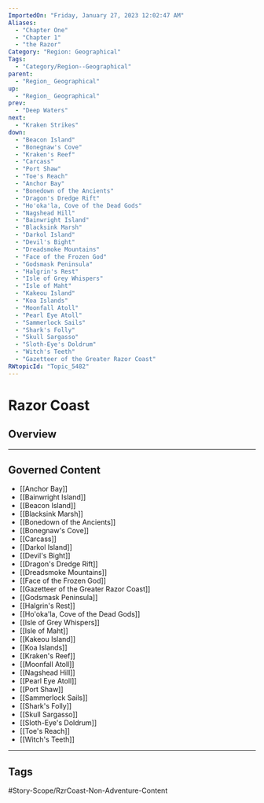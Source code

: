 ```yaml
---
ImportedOn: "Friday, January 27, 2023 12:02:47 AM"
Aliases:
  - "Chapter One"
  - "Chapter 1"
  - "the Razor"
Category: "Region: Geographical"
Tags:
  - "Category/Region--Geographical"
parent:
  - "Region_ Geographical"
up:
  - "Region_ Geographical"
prev:
  - "Deep Waters"
next:
  - "Kraken Strikes"
down:
  - "Beacon Island"
  - "Bonegnaw's Cove"
  - "Kraken's Reef"
  - "Carcass"
  - "Port Shaw"
  - "Toe's Reach"
  - "Anchor Bay"
  - "Bonedown of the Ancients"
  - "Dragon's Dredge Rift"
  - "Ho'oka'la, Cove of the Dead Gods"
  - "Nagshead Hill"
  - "Bainwright Island"
  - "Blacksink Marsh"
  - "Darkol Island"
  - "Devil's Bight"
  - "Dreadsmoke Mountains"
  - "Face of the Frozen God"
  - "Godsmask Peninsula"
  - "Halgrin's Rest"
  - "Isle of Grey Whispers"
  - "Isle of Maht"
  - "Kakeou Island"
  - "Koa Islands"
  - "Moonfall Atoll"
  - "Pearl Eye Atoll"
  - "Sammerlock Sails"
  - "Shark's Folly"
  - "Skull Sargasso"
  - "Sloth-Eye's Doldrum"
  - "Witch's Teeth"
  - "Gazetteer of the Greater Razor Coast"
RWtopicId: "Topic_5482"
---
```

# Razor Coast
## Overview
---
## Governed Content
- [[Anchor Bay]]
- [[Bainwright Island]]
- [[Beacon Island]]
- [[Blacksink Marsh]]
- [[Bonedown of the Ancients]]
- [[Bonegnaw's Cove]]
- [[Carcass]]
- [[Darkol Island]]
- [[Devil's Bight]]
- [[Dragon's Dredge Rift]]
- [[Dreadsmoke Mountains]]
- [[Face of the Frozen God]]
- [[Gazetteer of the Greater Razor Coast]]
- [[Godsmask Peninsula]]
- [[Halgrin's Rest]]
- [[Ho'oka'la, Cove of the Dead Gods]]
- [[Isle of Grey Whispers]]
- [[Isle of Maht]]
- [[Kakeou Island]]
- [[Koa Islands]]
- [[Kraken's Reef]]
- [[Moonfall Atoll]]
- [[Nagshead Hill]]
- [[Pearl Eye Atoll]]
- [[Port Shaw]]
- [[Sammerlock Sails]]
- [[Shark's Folly]]
- [[Skull Sargasso]]
- [[Sloth-Eye's Doldrum]]
- [[Toe's Reach]]
- [[Witch's Teeth]]


---
## Tags
#Story-Scope/RzrCoast-Non-Adventure-Content

